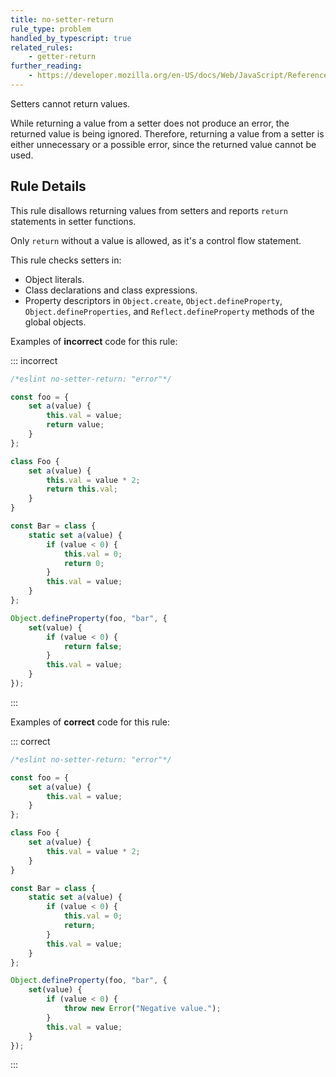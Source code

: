 ```yaml
---
title: no-setter-return
rule_type: problem
handled_by_typescript: true
related_rules:
    - getter-return
further_reading:
    - https://developer.mozilla.org/en-US/docs/Web/JavaScript/Reference/Functions/set
---
```


Setters cannot return values.

While returning a value from a setter does not produce an error, the returned value is being ignored. Therefore, returning a value from a setter is either unnecessary or a possible error, since the returned value cannot be used.

## Rule Details

This rule disallows returning values from setters and reports `return` statements in setter functions.

Only `return` without a value is allowed, as it's a control flow statement.

This rule checks setters in:

- Object literals.
- Class declarations and class expressions.
- Property descriptors in `Object.create`, `Object.defineProperty`, `Object.defineProperties`, and `Reflect.defineProperty` methods of the global objects.

Examples of **incorrect** code for this rule:

::: incorrect

```js
/*eslint no-setter-return: "error"*/

const foo = {
    set a(value) {
        this.val = value;
        return value;
    }
};

class Foo {
    set a(value) {
        this.val = value * 2;
        return this.val;
    }
}

const Bar = class {
    static set a(value) {
        if (value < 0) {
            this.val = 0;
            return 0;
        }
        this.val = value;
    }
};

Object.defineProperty(foo, "bar", {
    set(value) {
        if (value < 0) {
            return false;
        }
        this.val = value;
    }
});
```

:::

Examples of **correct** code for this rule:

::: correct

```js
/*eslint no-setter-return: "error"*/

const foo = {
    set a(value) {
        this.val = value;
    }
};

class Foo {
    set a(value) {
        this.val = value * 2;
    }
}

const Bar = class {
    static set a(value) {
        if (value < 0) {
            this.val = 0;
            return;
        }
        this.val = value;
    }
};

Object.defineProperty(foo, "bar", {
    set(value) {
        if (value < 0) {
            throw new Error("Negative value.");
        }
        this.val = value;
    }
});
```

:::
